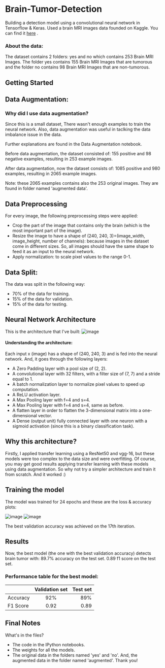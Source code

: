 # Brain-Tumor-Detection
Building a detection model using a convolutional neural network in Tensorflow & Keras.
Used a brain MRI images data founded on Kaggle. You can find it [here](https://www.kaggle.com/navoneel/brain-mri-images-for-brain-tumor-detection) .

### About the data:
The dataset contains 2 folders: yes and no which contains 253 Brain MRI Images. The folder yes contains 155 Brain MRI Images that are tumorous and the folder no contains 98 Brain MRI Images that are non-tumorous.

## Getting Started
## Data Augmentation:
### Why did I use data augmentation?
Since this is a small dataset, There wasn't enough examples to train the neural network. Also, data augmentation was useful in taclking the data imbalance issue in the data.

Further explanations are found in the Data Augmentation notebook.

Before data augmentation, the dataset consisted of:
155 positive and 98 negative examples, resulting in 253 example images.

After data augmentation, now the dataset consists of:
1085 positive and 980 examples, resulting in 2065 example images.

Note: these 2065 examples contains also the 253 original images. They are found in folder named 'augmented data'.

## Data Preprocessing
For every image, the following preprocessing steps were applied:

* Crop the part of the image that contains only the brain (which is the most important part of the image).
* Resize the image to have a shape of (240, 240, 3)=(image_width, image_height, number of channels): because images in the dataset come in different sizes. So, all images should have the same shape to feed it as an input to the neural network.
* Apply normalization: to scale pixel values to the range 0-1.

## Data Split:
The data was split in the following way:

* 70% of the data for training.
* 15% of the data for validation.
* 15% of the data for testing.

## Neural Network Architecture
This is the architecture that I've built:
![image](https://user-images.githubusercontent.com/84140559/120081212-1608a180-c0da-11eb-866f-bbfedb61b7b6.png)

#### Understanding the architecture:

Each input x (image) has a shape of (240, 240, 3) and is fed into the neural network. And, it goes through the following layers:

* A Zero Padding layer with a pool size of (2, 2).
* A convolutional layer with 32 filters, with a filter size of (7, 7) and a stride equal to 1.
* A batch normalization layer to normalize pixel values to speed up computation.
* A ReLU activation layer.
* A Max Pooling layer with f=4 and s=4.
* A Max Pooling layer with f=4 and s=4, same as before.
* A flatten layer in order to flatten the 3-dimensional matrix into a one-dimensional vector.
* A Dense (output unit) fully connected layer with one neuron with a sigmoid activation (since this is a binary classification task).

## Why this architecture?
Firstly, I applied transfer learning using a ResNet50 and vgg-16, but these models were too complex to the data size and were overfitting. Of course, you may get good results applying transfer learning with these models using data augmentation. 
So why not try a simpler architecture and train it from scratch. And it worked :)

## Training the model
The model was trained for 24 epochs and these are the loss & accuracy plots:

![image](https://user-images.githubusercontent.com/84140559/120081295-9e874200-c0da-11eb-90a0-7b1b11959919.png)
![image](https://user-images.githubusercontent.com/84140559/120081298-a47d2300-c0da-11eb-941a-90f5420310a1.png)

The best validation accuracy was achieved on the 17th iteration.

## Results

Now, the best model (the one with the best validation accuracy) detects brain tumor with:
89.7% accuracy on the test set.
0.89 f1 score on the test set.
### Performance table for the best model:
|               |Validation set |  Test set |
| ------------- |:-------------:| ---------:|
| Accuracy      | 92%           | 89%       |
| F1 Score      | 0.92          | 0.89      |

## Final Notes
What's in the files?

* The code in the IPython notebooks.
* The weights for all the models. 
* The original data in the folders named 'yes' and 'no'. And, the augmented data in the folder named 'augmented'.
Thank you!
